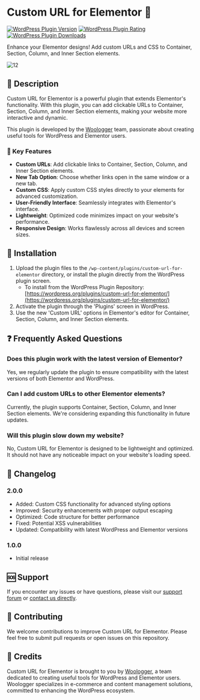 # Custom URL for Elementor 🔗

[![WordPress Plugin Version](https://img.shields.io/wordpress/plugin/v/custom-url-for-elementor.svg)](https://wordpress.org/plugins/custom-url-for-elementor/)
[![WordPress Plugin Rating](https://img.shields.io/wordpress/plugin/r/custom-url-for-elementor.svg)](https://wordpress.org/plugins/custom-url-for-elementor/)
[![WordPress Plugin Downloads](https://img.shields.io/wordpress/plugin/dt/custom-url-for-elementor.svg)](https://wordpress.org/plugins/custom-url-for-elementor/)

Enhance your Elementor designs! Add custom URLs and CSS to Container, Section, Column, and Inner Section elements.

![12](https://github.com/user-attachments/assets/a0d8d82c-a14d-424f-92c8-320a42de6f98)



## 📝 Description

Custom URL for Elementor is a powerful plugin that extends Elementor's functionality. With this plugin, you can add clickable URLs to Container, Section, Column, and Inner Section elements, making your website more interactive and dynamic.

This plugin is developed by the [Woologger](https://woologger.com) team, passionate about creating useful tools for WordPress and Elementor users.

### 🌟 Key Features

- **Custom URLs**: Add clickable links to Container, Section, Column, and Inner Section elements.
- **New Tab Option**: Choose whether links open in the same window or a new tab.
- **Custom CSS**: Apply custom CSS styles directly to your elements for advanced customization.
- **User-Friendly Interface**: Seamlessly integrates with Elementor's interface.
- **Lightweight**: Optimized code minimizes impact on your website's performance.
- **Responsive Design**: Works flawlessly across all devices and screen sizes.

## 🚀 Installation

1. Upload the plugin files to the `/wp-content/plugins/custom-url-for-elementor` directory, or install the plugin directly from the WordPress plugin screen.
   - To install from the WordPress Plugin Repository: [https://wordpress.org/plugins/custom-url-for-elementor/](https://wordpress.org/plugins/custom-url-for-elementor/)
2. Activate the plugin through the 'Plugins' screen in WordPress.
3. Use the new 'Custom URL' options in Elementor's editor for Container, Section, Column, and Inner Section elements.

## ❓ Frequently Asked Questions

### Does this plugin work with the latest version of Elementor?

Yes, we regularly update the plugin to ensure compatibility with the latest versions of both Elementor and WordPress.

### Can I add custom URLs to other Elementor elements?

Currently, the plugin supports Container, Section, Column, and Inner Section elements. We're considering expanding this functionality in future updates.

### Will this plugin slow down my website?

No, Custom URL for Elementor is designed to be lightweight and optimized. It should not have any noticeable impact on your website's loading speed.

## 📜 Changelog

### 2.0.0
- Added: Custom CSS functionality for advanced styling options
- Improved: Security enhancements with proper output escaping
- Optimized: Code structure for better performance
- Fixed: Potential XSS vulnerabilities
- Updated: Compatibility with latest WordPress and Elementor versions

### 1.0.0
- Initial release

## 🆘 Support

If you encounter any issues or have questions, please visit our [support forum](https://wordpress.org/support/plugin/custom-url-for-elementor/) or [contact us directly](https://www.woologger.com/en/contact-us/).

## 🤝 Contributing

We welcome contributions to improve Custom URL for Elementor. Please feel free to submit pull requests or open issues on this repository.

## 👏 Credits

Custom URL for Elementor is brought to you by [Woologger](https://woologger.com), a team dedicated to creating useful tools for WordPress and Elementor users. Woologger specializes in e-commerce and content management solutions, committed to enhancing the WordPress ecosystem.
